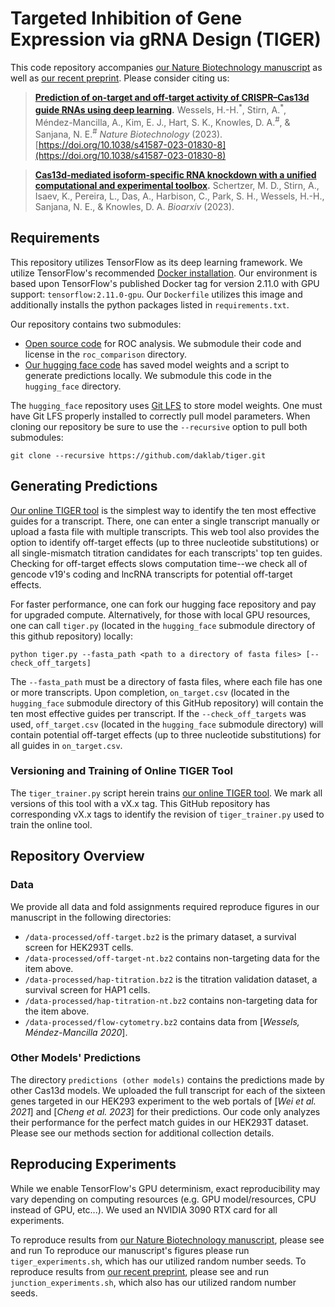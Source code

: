 # Targeted Inhibition of Gene Expression via gRNA Design (TIGER)

This code repository accompanies [our Nature Biotechnology manuscript](http://sanjanalab.org/reprints/WesselsStirn_NBT_2023.pdf) as well as [our recent preprint](https://www.biorxiv.org/content/10.1101/2023.09.12.557474v1).
Please consider citing us:
> **[Prediction of on-target and off-target activity of CRISPR–Cas13d guide RNAs using deep learning](http://sanjanalab.org/reprints/WesselsStirn_NBT_2023.pdf).** Wessels, H.-H.<sup>\*</sup>, Stirn, A.<sup>\*</sup>, Méndez-Mancilla, A., Kim, E. J., Hart, S. K., Knowles, D. A.<sup>#</sup>, & Sanjana, N. E.<sup>#</sup> *Nature Biotechnology* (2023).  [https://doi.org/10.1038/s41587-023-01830-8](https://doi.org/10.1038/s41587-023-01830-8)

> **[Cas13d-mediated isoform-specific RNA knockdown with a unified computational and experimental toolbox](https://www.biorxiv.org/content/10.1101/2023.09.12.557474v1).** Schertzer, M. D., Stirn, A., Isaev, K., Pereira, L., Das, A., Harbison, C., Park, S. H., Wessels, H.-H., Sanjana, N. E., & Knowles, D. A. *Bioarxiv* (2023).

## Requirements

This repository utilizes TensorFlow as its deep learning framework.
We utilize TensorFlow's recommended [Docker installation](https://www.tensorflow.org/install/docker).
Our environment is based upon TensorFlow's published Docker tag for version 2.11.0 with GPU support:
`tensorflow:2.11.0-gpu`.
Our `Dockerfile` utilizes this image and additionally installs the python packages listed in `requirements.txt`.

Our repository contains two submodules:
- [Open source code](https://github.com/yandexdataschool/roc_comparison/) for ROC analysis. We submodule their code and license in the `roc_comparison` directory.
- [Our hugging face code](https://huggingface.co/spaces/Knowles-Lab/tiger) has saved model weights and a script to generate predictions locally. We submodule this code in the `hugging_face` directory.

The `hugging_face` repository uses [Git LFS](https://git-lfs.com/) to store model weights.
One must have Git LFS properly installed to correctly pull model parameters.
When cloning our repository be sure to use the `--recursive` option to pull both submodules:
```
git clone --recursive https://github.com/daklab/tiger.git
```

## Generating Predictions

[Our online TIGER tool](https://huggingface.co/spaces/Knowles-Lab/tiger) is the simplest way to identify the ten most effective guides for a transcript.
There, one can enter a single transcript manually or upload a fasta file with multiple transcripts.
This web tool also provides the option to identify off-target effects (up to three nucleotide substitutions) or all single-mismatch titration candidates for each transcripts' top ten guides.
Checking for off-target effects slows computation time--we check all of gencode v19's coding and lncRNA transcripts for potential off-target effects.

For faster performance, one can fork our hugging face repository and pay for upgraded compute.
Alternatively, for those with local GPU resources, one can call `tiger.py` (located in the `hugging_face` submodule directory of this github repository) locally:
```
python tiger.py --fasta_path <path to a directory of fasta files> [--check_off_targets]
```
The `--fasta_path` must be a directory of fasta files, where each file has one or more transcripts.
Upon completion, `on_target.csv` (located in the `hugging_face` submodule directory of this GitHub repository) will contain the ten most effective guides per transcript.
If the `--check_off_targets` was used, `off_target.csv` (located in the `hugging_face` submodule directory) will contain potential off-target effects (up to three nucleotide substitutions) for all guides in `on_target.csv`.

### Versioning and Training of Online TIGER Tool

The `tiger_trainer.py` script herein trains [our online TIGER tool](https://huggingface.co/spaces/Knowles-Lab/tiger).
We mark all versions of this tool with a vX.x tag.
This GitHub repository has corresponding vX.x tags to identify the revision of `tiger_trainer.py` used to train the online tool.

## Repository Overview

### Data
We provide all data and fold assignments required reproduce figures in our manuscript in the following directories:
- `/data-processed/off-target.bz2` is the primary dataset, a survival screen for HEK293T cells.
- `/data-processed/off-target-nt.bz2` contains non-targeting data for the item above.
- `/data-processed/hap-titration.bz2` is the titration validation dataset, a survival screen for HAP1 cells.
- `/data-processed/hap-titration-nt.bz2` contains non-targeting data for the item above.
- `/data-processed/flow-cytometry.bz2` contains data from [_Wessels, Méndez-Mancilla 2020_].

### Other Models' Predictions

The directory `predictions (other models)` contains the predictions made by other Cas13d models.
We uploaded the full transcript for each of the sixteen genes targeted in our HEK293 experiment to the web portals of [_Wei et al. 2021_] and [_Cheng et al. 2023_] for their predictions.
Our code only analyzes their performance for the perfect match guides in our HEK293T dataset.
Please see our methods section for additional collection details.

## Reproducing Experiments

While we enable TensorFlow's GPU determinism, exact reproducibility may vary depending on computing resources (e.g. GPU model/resources, CPU instead of GPU, etc...).
We used an NVIDIA 3090 RTX card for all experiments.

To reproduce results from [our Nature Biotechnology manuscript](http://sanjanalab.org/reprints/WesselsStirn_NBT_2023.pdf), please see and run 
To reproduce our manuscript's figures please run `tiger_experiments.sh`, which has our utilized random number seeds.
To reproduce results from [our recent preprint](https://www.biorxiv.org/content/10.1101/2023.09.12.557474v1), please see and run `junction_experiments.sh`, which also has our utilized random number seeds.
